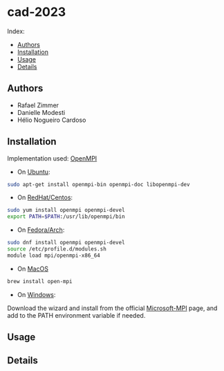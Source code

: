 # cad-2023

Index:
- [Authors]()
- [Installation](Installation)
- [Usage]()
- [Details]()

## Authors

* Rafael Zimmer
* Danielle Modesti
* Hélio Nogueiro Cardoso

## Installation

Implementation used: [OpenMPI](https://www.open-mpi.org/software/ompi/v5.0/)

* On [Ubuntu](https://packages.ubuntu.com/search?keywords=openmpi):

```bash
sudo apt-get install openmpi-bin openmpi-doc libopenmpi-dev
```

* On [RedHat/Centos](https://linuxdesktops.soton.ac.uk/openmpi.html):

```bash
sudo yum install openmpi openmpi-devel
export PATH=$PATH:/usr/lib/openmpi/bin
```

* On [Fedora/Arch](https://archlinux.org/packages/extra/x86_64/openmpi/):

```bash
sudo dnf install openmpi openmpi-devel
source /etc/profile.d/modules.sh
module load mpi/openmpi-x86_64
```

* On [MacOS](https://formulae.brew.sh/formula/open-mpi)

```bash
brew install open-mpi
```

* On [Windows](https://learn.microsoft.com/en-us/message-passing-interface/microsoft-mpi):

Download the wizard and install from the official [Microsoft-MPI](https://learn.microsoft.com/en-us/message-passing-interface/microsoft-mpi) page, and add to the PATH environment variable if needed. 

## Usage

## Details
